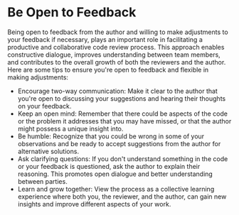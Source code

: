 # Be Open to Feedback

Being open to feedback from the author and willing to make adjustments to your feedback if necessary, plays an important role in facilitating a productive and collaborative code review process. This approach enables constructive dialogue, improves understanding between team members, and contributes to the overall growth of both the reviewers and the author. Here are some tips to ensure you're open to feedback and flexible in making adjustments:

- Encourage two-way communication: Make it clear to the author that you're open to discussing your suggestions and hearing their thoughts on your feedback.
- Keep an open mind: Remember that there could be aspects of the code or the problem it addresses that you may have missed, or that the author might possess a unique insight into.
- Be humble: Recognize that you could be wrong in some of your observations and be ready to accept suggestions from the author for alternative solutions.
- Ask clarifying questions: If you don't understand something in the code or your feedback is questioned, ask the author to explain their reasoning. This promotes open dialogue and better understanding between parties.
- Learn and grow together: View the process as a collective learning experience where both you, the reviewer, and the author, can gain new insights and improve different aspects of your work.